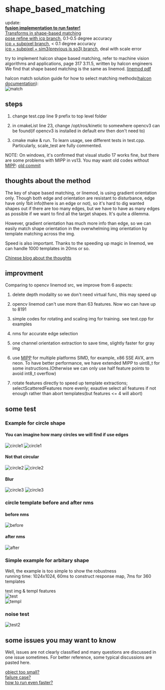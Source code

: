 # shape_based_matching  

update:   
**[fusion implementation to run faster!](https://github.com/meiqua/shape_based_matching/issues/77)**  
[Transforms in shape-based matching](./Transforms%20in%20shape-based%20matching.pdf)  
[pose refine with icp branch](https://github.com/meiqua/shape_based_matching/tree/icp2D), 0.1-0.5 degree accuracy   
[icp + subpixel branch](https://github.com/meiqua/shape_based_matching/tree/subpixel), < 0.1 degree accuracy  
[icp + subpixel + sim3(previous is so3) branch](https://github.com/meiqua/shape_based_matching/tree/sim3), deal with scale error  

try to implement halcon shape based matching, refer to machine vision algorithms and applications, page 317 3.11.5, written by halcon engineers  
We find that shape based matching is the same as linemod. [linemod pdf](Gradient%20Response%20Maps%20for%20Real-TimeDetection%20of%20Textureless%20Objects.pdf)  

halcon match solution guide for how to select matching methods([halcon documentation](https://www.mvtec.com/products/halcon/documentation/#reference_manual)):  
![match](./match.png)  

## steps

1. change test.cpp line 9 prefix to top level folder

2. in cmakeList line 23, change /opt/ros/kinetic to somewhere opencv3 can be found(if opencv3 is installed in default env then don't need to)

3. cmake make & run. To learn usage, see different tests in test.cpp. Particularly, scale_test are fully commented.

NOTE: On windows, it's confirmed that visual studio 17 works fine, but there are some problems with MIPP in vs13. You may want old codes without [MIPP](https://github.com/aff3ct/MIPP): [old commit](https://github.com/meiqua/shape_based_matching/tree/fc3560a1a3bc7c6371eacecdb6822244baac17ba)  

## thoughts about the method

The key of shape based matching, or linemod, is using gradient orientation only. Though both edge and orientation are resistant to disturbance,
edge have only 1bit info(there is an edge or not), so it's hard to dig wanted shapes out if there are too many edges, but we have to have as many edges as possible if we want to find all the target shapes. It's quite a dilemma.  

However, gradient orientation has much more info than edge, so we can easily match shape orientation in the overwhelming img orientation by template matching across the img.  

Speed is also important. Thanks to the speeding up magic in linemod, we can handle 1000 templates in 20ms or so.  

[Chinese blog about the thoughts](https://www.zhihu.com/question/39513724/answer/441677905)  

## improvment

Comparing to opencv linemod src, we improve from 6 aspects:  

1. delete depth modality so we don't need virtual func, this may speed up  

2. opencv linemod can't use more than 63 features. Now wo can have up to 8191  

3. simple codes for rotating and scaling img for training. see test.cpp for examples  

4. nms for accurate edge selection  

5. one channel orientation extraction to save time, slightly faster for gray img

6. use [MIPP](https://github.com/aff3ct/MIPP) for multiple platforms SIMD, for example, x86 SSE AVX, arm neon.
   To have better performance, we have extended MIPP to uint8_t for some instructions.(Otherwise we can only use
   half feature points to avoid int8_t overflow)  

7. rotate features directly to speed up template extractions; selectScatteredFeatures more 
evenly; exautive select all features if not enough rather than abort templates(but features <= 4 will abort)

## some test

### Example for circle shape  

#### You can imagine how many circles we will find if use edges  
![circle1](test/case0/1.jpg)
![circle1](test/case0/result/1.png)  

#### Not that circular  
![circle2](test/case0/2.jpg)
![circle2](test/case0/result/2.png)  

#### Blur  
![circle3](test/case0/3.png)
![circle3](test/case0/result/3.png)  

### circle template before and after nms  

#### before nms

![before](test/case0/features/no_nms_templ.png)

#### after nms

![after](test/case0/features/nms_templ.png)  

### Simple example for arbitary shape

Well, the example is too simple to show the robustness  
running time: 1024x1024, 60ms to construct response map, 7ms for 360 templates  

test img & templ features  
![test](./test/case1/result.png)  
![templ](test/case1/templ.png)  


### noise test  

![test2](test/case2/result/together.png)  

## some issues you may want to know  
Well, issues are not clearly classified and many questions are discussed in one issue sometimes. For better reference, some typical discussions are pasted here.  

[object too small?](https://github.com/meiqua/shape_based_matching/issues/13#issuecomment-474780205)  
[failure case?](https://github.com/meiqua/shape_based_matching/issues/19#issuecomment-481153907)  
[how to run even faster?](https://github.com/meiqua/shape_based_matching/issues/21#issuecomment-489664586)  

